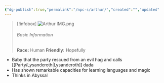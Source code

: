 ```yaml
---
{"dg-publish":true,"permalink":"/npc-s/arthur/","created":"","updated":""}
---
```




> [!infobox]
> ![Arthur IMG.png](/img/user/z_Assets/Arthur%20IMG.png)
> ###### Basic Information
> **Race:** Human
> **Friendly:** Hopefully

- Baby that the party rescued from an evil hag and calls [[Party/Lysanderoth\|Lysanderoth]] dada
- Has shown remarkable capacities for learning languages and magic 
- Thinks in Abyssal